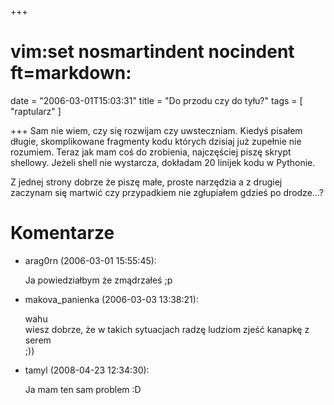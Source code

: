 +++
# vim:set nosmartindent nocindent ft=markdown:
date = "2006-03-01T15:03:31"
title = "Do przodu czy do tyłu?"
tags = [ "raptularz" ]

+++
Sam nie wiem, czy się rozwijam czy uwsteczniam. Kiedyś pisałem długie,
skomplikowane fragmenty kodu których dzisiaj już zupełnie nie rozumiem. Teraz
jak mam coś do zrobienia, najczęściej piszę skrypt shellowy. Jeżeli shell nie
wystarcza, dokładam 20 linijek kodu w Pythonie.

<!--more-->

Z jednej strony dobrze że piszę małe, proste narzędzia a z drugiej zaczynam
się martwić czy przypadkiem nie zgłupiałem gdzieś po drodze...?

# Komentarze

* arag0rn (2006-03-01 15:55:45): <p>Ja powiedziałbym że zmądrzałeś ;p</p>
* makova\_panienka (2006-03-03 13:38:21): <p>wahu <br />wiesz dobrze, że w takich
  sytuacjach radzę ludziom zjeść kanapkę z serem <br />;))</p>
* tamyl (2008-04-23 12:34:30): <p>Ja mam ten sam problem :D</p>

